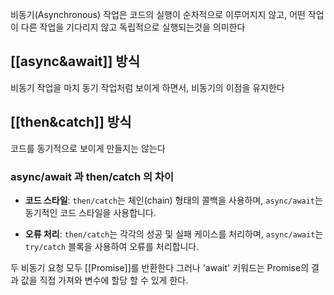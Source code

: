 비동기(Asynchronous) 작업은 코드의 실행이 순차적으로 이루어지지 않고, 어떤 작업이 다른 작업을 기다리지 않고 독립적으로 실행되는것을 의미한다

## [[async&await]] 방식
비동기 작업을 마치 동기 작업처럼 보이게 하면서, 비동기의 이점을 유지한다

## [[then&catch]] 방식
코드를 동기적으로 보이게 만들지는 않는다

### async/await 과 then/catch 의 차이
- **코드 스타일**: `then/catch`는 체인(chain) 형태의 콜백을 사용하며, `async/await`는 동기적인 코드 스타일을 사용합니다.
    
- **오류 처리**: `then/catch`는 각각의 성공 및 실패 케이스를 처리하며, `async/await`는 `try/catch` 블록을 사용하여 오류를 처리합니다.

두 비동기 요청 모두 [[Promise]]를 반환한다
그러나 'await' 키워드는 Promise의 결과 값을 직접 가져와 변수에 할당 할 수 있게 한다.